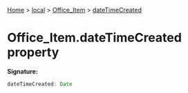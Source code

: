 [Home](./index) &gt; [local](local.md) &gt; [Office\_Item](local.office_item.md) &gt; [dateTimeCreated](local.office_item.datetimecreated.md)

# Office\_Item.dateTimeCreated property


**Signature:**
```javascript
dateTimeCreated: Date
```
